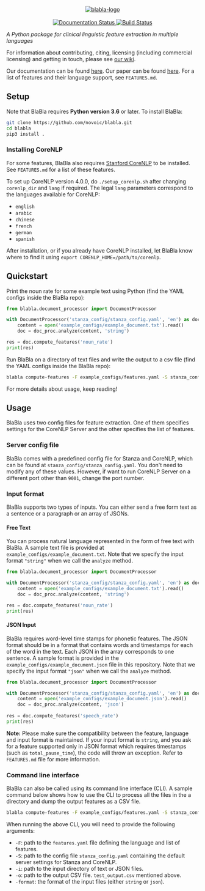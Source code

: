 <p align="center">
<a href="https://novoic.com">
    <img src="https://assets.novoic.com/blabla.png" alt="blabla-logo" border="0">
</a>
  <br />
  <br />
<a href='https://novoic-blabla.readthedocs.io/en/latest/?badge=latest'>
    <img src='https://readthedocs.org/projects/novoic-blabla/badge/?version=latest' alt='Documentation Status' />
</a>
<a href='https://app.circleci.com/pipelines/github/novoic/blabla'>
    <img src='https://circleci.com/gh/novoic/blabla.svg?style=shield&circle-token=ee42afdb6e5cb9a4f34fec4fe31144d8bc9d1f99' alt='Build Status' />
</a>
</p>

_A Python package for clinical linguistic feature extraction in multiple languages_

For information about contributing, citing, licensing (including commercial licensing) and getting in touch, please see [our wiki](https://github.com/novoic/blabla/wiki).

Our documentation can be found [here](https://novoic-blabla.readthedocs.io/en/latest). Our paper can be found [here](https://arxiv.org/abs/2005.10219). For a list of features and their language support, see `FEATURES.md`.
  
## Setup
Note that BlaBla requires **Python version 3.6** or later. To install BlaBla:
```bash
git clone https://github.com/novoic/blabla.git
cd blabla
pip3 install .
```

### Installing CoreNLP
For some features, BlaBla also requires [Stanford CoreNLP](https://stanfordnlp.github.io/CoreNLP/) to be installed. See `FEATURES.md` for a list of these features.

To set up CoreNLP version 4.0.0, do `./setup_corenlp.sh` after changing `corenlp_dir` and `lang` if required. The legal `lang` parameters correspond to the languages available for CoreNLP:
* `english`
* `arabic`
* `chinese`
* `french`
* `german`
* `spanish`

After installation, or if you already have CoreNLP installed, let BlaBla know where to find it using `export CORENLP_HOME=/path/to/corenlp`.

## Quickstart
Print the noun rate for some example text using Python (find the YAML configs inside the BlaBla repo):
```python
from blabla.document_processor import DocumentProcessor

with DocumentProcessor('stanza_config/stanza_config.yaml', 'en') as doc_proc:
    content = open('example_configs/example_document.txt').read()
    doc = doc_proc.analyze(content, 'string')

res = doc.compute_features('noun_rate')
print(res)
 ```  

Run BlaBla on a directory of text files and write the output to a csv file (find the YAML configs inside the BlaBla repo):
```bash
blabla compute-features -F example_configs/features.yaml -S stanza_config/stanza_config.yaml -i /path/to/text/files/dir -o blabla_features.csv -format string
```

For more details about usage, keep reading!

## Usage

BlaBla uses two config files for feature extraction. One of them specifies settings for the CoreNLP Server and the other specifies the list of features.

### Server config file
 
BlaBla comes with a predefined config file for Stanza and CoreNLP, which can be found at `stanza_config/stanza_config.yaml`. You don't need to modify any of these values. However, if want to run CoreNLP Server on a different port other than `9001`, change the port number.

### Input format

BlaBla supports two types of inputs. You can either send a free form text as a sentence or a paragraph or an array of JSONs. 

#### Free Text
You can process natural language represented in the form of free text with BlaBla. A sample text file is provided at `example_configs/example_document.txt`. Note that we specify the input format `"string"` when we call the `analyze` method. 

```python
from blabla.document_processor import DocumentProcessor

with DocumentProcessor('stanza_config/stanza_config.yaml', 'en') as doc_proc:
    content = open('example_configs/example_document.txt').read()
    doc = doc_proc.analyze(content, 'string')

res = doc.compute_features('noun_rate')
print(res)
 ```  
    
#### JSON Input
BlaBla requires word-level time stamps for phonetic features. The JSON format should be in a format that contains words and timestamps for each of the word in the text. Each JSON in the array corresponds to one sentence. A sample format is provided in the `example_configs/example_document.json` file in this repository. Note that we specify the input format `"json"` when we call the `analyze` method.
 
```python
from blabla.document_processor import DocumentProcessor

with DocumentProcessor('stanza_config/stanza_config.yaml', 'en') as doc_proc:
    content = open('example_configs/example_document.json').read()
    doc = doc_proc.analyze(content, 'json')
    
res = doc.compute_features('speech_rate')
print(res)
```
 
**Note:** Please make sure the compatibility between the feature, language and input format is maintained. If your input format is `string`, and you ask for a feature supported only in JSON format which requires timestamps (such as `total_pause_time`), the code will throw an exception. Refer to `FEATURES.md` file for more information.

### Command line interface

BlaBla can also be called using its command line interface (CLI). A sample command below shows how to use the CLI to process all the files in the a directory and dump the output features as a CSV file.

```bash
blabla compute-features -F example_configs/features.yaml -S stanza_config/stanza_config.yaml -i /path/to/text/files/dir -o blabla_features.csv -format string
```

When running the above CLI, you will need to provide the following arguments:
* `-F`: path to the `features.yaml` file defining the language and list of features.
* `-S`: path to the config file `stanza_config.yaml` containing the default server settings for Stanza and CoreNLP.
* `-i`: path to the input directory of text or JSON files.
* `-o`: path to the output CSV file. `test_output.csv` mentioned above.
* `-format`: the format of the input files (either `string` or `json`).
